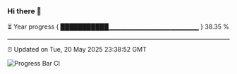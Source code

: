 ### Hi there 👋

⏳ Year progress { ███████████▁▁▁▁▁▁▁▁▁▁▁▁▁▁▁▁▁▁▁ } 38.35 %

---

⏰ Updated on Tue, 20 May 2025 23:38:52 GMT

![Progress Bar CI](https://github.com/IshwaranRudhara/GIT-ACTION/workflows/Progress%20Bar%20CI/badge.svg)
